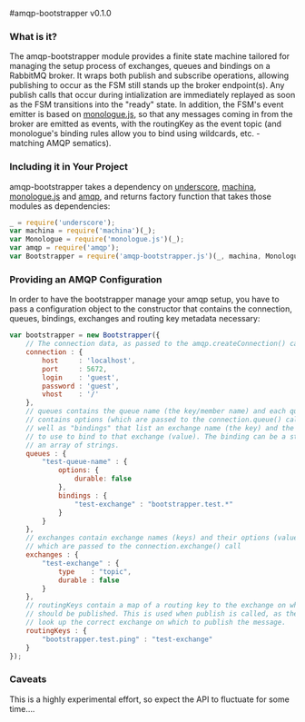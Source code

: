 #amqp-bootstrapper v0.1.0

### What is it?
The amqp-bootstrapper module provides a finite state machine tailored for managing the setup process of exchanges, queues and bindings on a RabbitMQ broker. It wraps both publish and subscribe operations, allowing publishing to occur as the FSM still stands up the broker endpoint(s). Any publish calls that occur during intialization are immediately replayed as soon as the FSM transitions into the "ready" state.  In addition, the FSM's event emitter is based on [monologue.js](), so that any messages coming in from the broker are emitted as events, with the routingKey as the event topic (and monologue's binding rules allow you to bind using wildcards, etc. - matching AMQP sematics).

### Including it in Your Project
amqp-bootstrapper takes a dependency on [underscore](http://underscorejs.org/), [machina](https://github.com/ifandelse/machina.js), [monologue.js](https://github.com/postaljs/monologue.js) and [amqp](https://npmjs.org/package/amqp), and returns factory function that takes those modules as dependencies:

```javascript
_ = require('underscore');
var machina = require('machina')(_);
var Monologue = require('monologue.js')(_);
var amqp = require('amqp');
var Bootstrapper = require('amqp-bootstrapper.js')(_, machina, Monologue, amqp);
```

### Providing an AMQP Configuration
In order to have the bootstrapper manage your amqp setup, you have to pass a configuration object to the constructor that contains the connection, queues, bindings, exchanges and routing key metadata necessary:

```javascript
var bootstrapper = new Bootstrapper({
    // The connection data, as passed to the amqp.createConnection() call
	connection : {
		host     : 'localhost',
		port     : 5672,
		login    : 'guest',
		password : 'guest',
		vhost    : '/'
	},
	// queues contains the queue name (the key/member name) and each queue
	// contains options (which are passed to the connection.queue() call) as
	// well as "bindings" that list an exchange name (the key) and the binding
	// to use to bind to that exchange (value). The binding can be a string or
	// an array of strings.
	queues : {
		"test-queue-name" : {
			options: {
				durable: false
			},
			bindings : {
				"test-exchange" : "bootstrapper.test.*"
			}
		}
	},
	// exchanges contain exchange names (keys) and their options (value), 
	// which are passed to the connection.exchange() call
	exchanges : {
		"test-exchange" : {
			type    : "topic",
			durable : false
		}
	},
	// routingKeys contain a map of a routing key to the exchange on which it
	// should be published. This is used when publish is called, as the FSM will
	// look up the correct exchange on which to publish the message.
	routingKeys : {
		"bootstrapper.test.ping" : "test-exchange"
	}
});

```

### Caveats
This is a highly experimental effort, so expect the API to fluctuate for some time….
